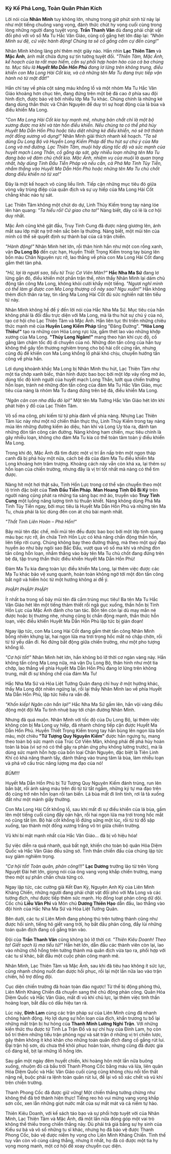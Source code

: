 ### Kỳ Kế Phá Long, Toàn Quân Phản Kích

Lời nói của **Nhân Minh** tuy không lớn, nhưng trong giờ phút sinh tử này lại như một tiếng chuông vang vọng, đánh thức chút hy vọng cuối cùng trong lòng những người đang tuyệt vọng. **Trần Thanh Vân** dù đang phải chật vật đối phó với vô số Ma Tu Hắc Vân Giáo, cũng cố gắng hét lớn đáp lại: _"Nhân Minh sư đệ, cứ việc hành động! Chúng ta sẽ cố gắng cầm cự đến cùng!"_

Nhân Minh không lãng phí thêm một giây nào. Hắn nhìn **Lạc Thiên Tâm** và **Mặc Ảnh**, ánh mắt chứa đựng sự tin tưởng tuyệt đối. _"Thiên Tâm, Mặc Ảnh, kế hoạch của ta rất mạo hiểm, cần sự phối hợp hoàn hảo của cả ba chúng ta. Mục tiêu là **Huyết Ma Dẫn Hồn Phù** đang lơ lửng trên không trung, điều khiển con Ma Long Hài Cốt kia, và cả những tên Ma Tu đang trực tiếp vận hành nó từ mặt đất!"_

Hắn chỉ tay về phía cột sáng máu khổng lồ và một nhóm Ma Tu Hắc Vân Giáo khoảng hơn chục tên, đang đứng trên một bệ đá cao ở phía sau đội hình địch, được bảo vệ bởi nhiều lớp Ma Tu khác. Chúng chính là những kẻ đang dùng thần thức và Chân Nguyên để duy trì sự hoạt động của lá bùa và điều khiển Ma Long.

_"Con Ma Long Hài Cốt kia tuy mạnh mẽ, nhưng bản chất chỉ là một bộ xương được ma khí và tàn hồn điều khiển. Nếu chúng ta có thể phá hủy Huyết Ma Dẫn Hồn Phù hoặc tiêu diệt những kẻ điều khiển, nó sẽ trở thành một đống xương vô dụng!"_ Nhân Minh giải thích nhanh kế hoạch. _"Ta sẽ dùng Du Long Bộ và Huyền Long Kiếm Pháp để thu hút sự chú ý của Ma Long và mở đường. Lạc Thiên Tâm, muội hãy dùng tốc độ và sức mạnh của huyết mạch Long Thần, cố gắng áp sát, gây nhiễu loạn những tên Ma Tu đang bảo vệ đám chủ chốt kia. Mặc Ảnh, nhiệm vụ của muội là quan trọng nhất, hãy dùng Tinh Đấu Tiễn Pháp và nếu cần, cả Phá Ma Tinh Tủy Tiễn, nhắm thẳng vào Huyết Ma Dẫn Hồn Phù hoặc những tên Ma Tu chủ chốt đang điều khiển nó từ xa!"_

Đây là một kế hoạch vô cùng liều lĩnh. Tiếp cận những mục tiêu đó giữa vòng vây trùng điệp của quân địch và sự uy hiếp của Ma Long Hài Cốt chẳng khác nào tự sát.

Lạc Thiên Tâm không một chút do dự, Linh Thủy Kiếm trong tay nàng lóe lên hàn quang: _"Ta hiểu rồi! Cứ giao cho ta!"_ Nàng biết, đây có lẽ là cơ hội duy nhất.

Mặc Ảnh cũng khẽ gật đầu, Truy Tinh Cung đã được nàng giương lên, ánh mắt sau lớp mặt nạ trở nên sắc bén lạ thường. Nàng biết, một mũi tên của mình có thể sẽ quyết định sự thành bại của cả trận chiến.

_"Hành động!"_ Nhân Minh hét lớn, rồi thân hình hắn như một con rồng xanh, vận **Du Long Bộ** đến cực hạn, Huyền Thiết Trọng Kiếm trong tay bùng lên bốn màu Chân Nguyên rực rỡ, lao thẳng về phía con Ma Long Hài Cốt đang gầm thét tàn phá.

_"Hừ, lại là ngươi sao, tiểu tử Trúc Cơ Viên Mãn?"_ **Hắc Nha Ma Sứ** đang lơ lửng gần đó, điều khiển một phần trận thế, nhìn thấy Nhân Minh lại dám chủ động tấn công Ma Long, không khỏi cười khẩy một tiếng. _"Ngươi nghĩ mình có thể làm gì được con Ma Long thượng cổ này sao? Ngu xuẩn!"_ Hắn không thèm đích thân ra tay, tin rằng Ma Long Hài Cốt đủ sức nghiền nát tên tiểu tử này.

Nhân Minh không hề để ý đến lời nói của Hắc Nha Ma Sứ. Mục tiêu của hắn không phải là đối đầu trực diện với Ma Long, mà là thu hút sự chú ý của nó, tạo cơ hội cho Lạc Thiên Tâm và Mặc Ảnh. Hắn liên tục thi triển những chiêu thức mạnh mẽ của **Huyền Long Kiếm Pháp** tầng "Đăng Đường". **"Hỏa Long Thiêu!"** tạo ra những con Hỏa Long rực lửa, gầm thét lao vào những khớp xương của Ma Long. **"Thủy Long Ngâm!"** mang theo hàn khí cực độ, cố gắng làm chậm tốc độ di chuyển của nó. Những đòn tấn công của hắn tuy không thể gây tổn thương nghiêm trọng cho bộ hài cốt cứng rắn, nhưng cũng đủ để khiến con Ma Long khổng lồ phải khó chịu, chuyển hướng tấn công về phía hắn.

Lợi dụng khoảnh khắc Ma Long bị Nhân Minh thu hút, Lạc Thiên Tâm như một tia chớp xanh biếc, thân hình được bao bọc bởi một lớp vảy rồng mờ ảo, dùng tốc độ kinh người của huyết mạch Long Thần, lướt qua chiến trường hỗn loạn, tránh né những đòn tấn công của đám Ma Tu Hắc Vân Giáo, mục tiêu của nàng là nhóm Ma Tu đang đứng trên bệ đá, điều khiển Ma Long.

_"Ngăn cản con nha đầu đó lại!"_ Một tên Ma Tướng Hắc Vân Giáo hét lớn khi phát hiện ý đồ của Lạc Thiên Tâm.

Vô số ma công, phi kiếm từ tứ phía đánh về phía nàng. Nhưng Lạc Thiên Tâm lúc này như một nữ chiến thần thực thụ, Linh Thủy Kiếm trong tay nàng múa lên những đường kiếm ảo diệu, hàn khí và Long Uy tỏa ra, đánh tan những đòn tấn công cản đường. Nàng không ham chiến, mục tiêu chính là gây nhiễu loạn, không cho đám Ma Tu kia có thể toàn tâm toàn ý điều khiển Ma Long.

Trong khi đó, Mặc Ảnh đã tìm được một vị trí ẩn nấp trên một ngọn tháp canh đã bị phá hủy một nửa, cách bệ đá của đám Ma Tu điều khiển Ma Long khoảng hơn trăm trượng. Khoảng cách này vẫn còn khá xa, lại thêm sự hỗn loạn của chiến trường, nhưng đây là vị trí tốt nhất mà nàng có thể tìm được.

Nàng hít một hơi thật sâu, Tinh Hồn Lực trong cơ thể vận chuyển theo một lộ trình đặc biệt của **Tinh Đấu Tiễn Pháp**. **Man Hoang Tinh Đồ Bi Ký** trên người nàng cũng phát ra những tia sáng bạc mờ ảo, truyền vào **Truy Tinh Cung** một luồng năng lượng tinh tú thuần khiết. Nàng không dùng Phá Ma Tinh Tủy Tiễn ngay, bởi mục tiêu là Huyết Ma Dẫn Hồn Phù và những tên Ma Tu, chưa phải là lúc dùng đến con át chủ bài mạnh nhất.

_"Thất Tinh Liên Hoàn – Phá Hồn!"_

Bảy mũi tên đặc chế, mỗi mũi tên đều được bao bọc bởi một lớp tinh quang màu bạc rực rỡ, ẩn chứa Tinh Hồn Lực có khả năng chấn động thần hồn, liên tiếp rời cung. Chúng không bay theo đường thẳng, mà theo một quỹ đạo huyền ảo như bảy ngôi sao Bắc Đẩu, vượt qua vô số ma khí và những đòn tấn công hỗn loạn, nhắm thẳng vào bảy tên Ma Tu chủ chốt đang đứng trên bệ đá, tập trung thần thức điều khiển Huyết Ma Dẫn Hồn Phù!

Đám Ma Tu kia đang toàn lực điều khiển Ma Long, lại thêm việc được các Ma Tu khác bảo vệ xung quanh, hoàn toàn không ngờ tới một đòn tấn công bất ngờ và hiểm hóc từ một hướng không ai để ý.

_PHẬP! PHẬP! PHẬP!_

Ít nhất ba trong số bảy mũi tên đã cắm trúng mục tiêu! Ba tên Ma Tu Hắc Vân Giáo hét lên một tiếng thảm thiết rồi ngã gục xuống, thần hồn bị Tinh Hồn Lực của Mặc Ảnh đánh cho tan tác. Bốn tên còn lại dù may mắn né được hoặc bị thương nhẹ, nhưng cũng bị chấn động mạnh, thần thức hỗn loạn, việc điều khiển Huyết Ma Dẫn Hồn Phù lập tức bị gián đoạn!

Ngay lập tức, con Ma Long Hài Cốt đang gầm thét tấn công Nhân Minh bỗng nhiên khựng lại, hai ngọn lửa ma trơi trong hốc mắt nó chập chờn, rồi từ từ yếu dần đi. Nó đứng bất động giữa chiến trường, như một pho tượng khổng lồ.

_"Cơ hội tốt!"_ Nhân Minh hét lớn, hắn không bỏ lỡ thời cơ ngàn vàng này. Hắn không tấn công Ma Long nữa, mà vận Du Long Bộ, thân hình như một tia chớp, lao thẳng về phía Huyết Ma Dẫn Hồn Phù đang lơ lửng trên không trung, mất đi sự khống chế của đám Ma Tu!

Hắc Nha Ma Sứ và Hỏa Liệt Tướng Quân đang chỉ huy ở một hướng khác, thấy Ma Long đột nhiên ngừng lại, rồi lại thấy Nhân Minh lao về phía Huyết Ma Dẫn Hồn Phù, lập tức hiểu ra vấn đề.

_"Khốn kiếp! Ngăn cản hắn lại!"_ Hắc Nha Ma Sứ gầm lên, hắn vội vàng điều động một đội Ma Tu tinh nhuệ bay tới chặn đường Nhân Minh.

Nhưng đã quá muộn. Nhân Minh với tốc độ của Du Long Bộ, lại thêm việc không còn bị Ma Long uy hiếp, đã nhanh chóng tiếp cận được Huyết Ma Dẫn Hồn Phù. Huyền Thiết Trọng Kiếm trong tay hắn bùng lên ngọn lửa bốn màu, một chiêu **"Tứ Tượng Quy Nguyên Kiếm"** được hắn ngưng tụ, mang theo toàn bộ sức mạnh của Trúc Cơ Viên Mãn, không phải để phá hủy hoàn toàn lá bùa (vì sợ nó có thể gây ra phản ứng phụ không lường trước), mà là dùng sức mạnh hỗn hợp của bốn loại Chân Nguyên, đặc biệt là Tiên Linh Khí có khả năng thanh tẩy, đánh thẳng vào trung tâm lá bùa, làm nhiễu loạn và phá vỡ cấu trúc năng lượng ma đạo của nó!

_BÙM!!!_

Huyết Ma Dẫn Hồn Phù bị Tứ Tượng Quy Nguyên Kiếm đánh trúng, run lên bần bật, rồi ánh sáng máu trên đó từ từ tắt ngấm, những ký tự ma đạo trên đó cũng trở nên hỗn loạn rồi tan biến. Lá bùa mất đi linh tính, rơi lả tả xuống đất như một mảnh giấy thường.

Con Ma Long Hài Cốt khổng lồ, sau khi mất đi sự điều khiển của lá bùa, gầm lên một tiếng cuối cùng đầy oán hận, rồi hai ngọn lửa ma trơi trong hốc mắt nó cũng tắt lịm. Bộ hài cốt khổng lồ đứng sững một lúc, rồi từ từ đổ sập xuống, tạo thành một đống xương trắng vô tri giữa chiến trường.

Vũ khí bí mật mạnh nhất của Hắc Vân Giáo... đã bị vô hiệu hóa!

Sự việc diễn ra quá nhanh, quá bất ngờ, khiến cho toàn bộ quân Hỏa Diệm Quốc và Hắc Vân Giáo đều sững sờ. Tinh thần chiến đấu của chúng lập tức suy giảm nghiêm trọng.

_"Cơ hội tốt! Toàn quân, phản công!!!"_ **Lạc Dương** trưởng lão từ trên Vọng Nguyệt Đài hét lớn, giọng nói của ông vang vọng khắp chiến trường, mang theo một sự phấn chấn chưa từng có.

Ngay lập tức, các cường giả Kết Đan Kỳ, Nguyên Anh Kỳ của Liên Minh Kháng Chiến, những người đang phải chật vật đối phó với Ma Long và các tướng địch, như được tiếp thêm sức mạnh. Họ đồng loạt phản công dữ dội. Cốc chủ **Liễu Vân Phi** và Môn chủ **Dương Thiên Hạo** dẫn đầu, lao thẳng vào đội hình của Hắc Nha Ma Sứ và Hỏa Liệt Tướng Quân.

Bên dưới, các tu sĩ Liên Minh đang phòng thủ trên tường thành cũng như được hồi sinh, tiếng hô giết vang trời, họ bắt đầu phản công, đẩy lùi những toán quân địch đang cố gắng tràn vào.

Đội của **Trần Thanh Vân** cũng không bỏ lỡ thời cơ. _"Thiên Kiêu Doanh! Theo ta! Giết sạch lũ ma tiểu tử!"_ Hắn hét lớn, dẫn đầu các thành viên còn lại, lao vào những chỗ hổng trên tường thành mà quân địch vừa tạo ra, phối hợp với các tu sĩ khác, bắt đầu một cuộc phản công mạnh mẽ.

Nhân Minh, Lạc Thiên Tâm và Mặc Ảnh, sau khi đã tiêu hao không ít sức lực, cũng nhanh chóng nuốt đan dược hồi phục, rồi lại một lần nữa lao vào trận chiến, hỗ trợ đồng đội.

Cục diện chiến trường đã hoàn toàn đảo ngược! Từ thế bị động phòng thủ, Liên Minh Kháng Chiến đã chuyển sang thế chủ động phản công. Quân Hỏa Diệm Quốc và Hắc Vân Giáo, mất đi vũ khí chủ lực, lại thêm việc tinh thần hoảng loạn, bắt đầu có dấu hiệu tan rã.

Lúc này, **Đinh Lam** cùng các trận pháp sư của Liên Minh cũng đã nhanh chóng hành động. Họ lợi dụng sự hỗn loạn của địch, khẩn trương tu bổ lại những mắt trận bị hư hỏng của **Thanh Minh Lưỡng Nghi Trận**. Với những kiến thức thu được từ Tinh La Trận Đồ và sự chỉ huy của Đinh Lam, họ còn bố trí thêm những tiểu trận phòng ngự và sát trận ở những vị trí chiến lược, gây thêm không ít khó khăn cho những toán quân địch đang cố gắng rút lui. Đại trận hộ sơn, dù chưa thể khôi phục hoàn toàn, nhưng cũng đã được gia cố đáng kể, bịt lại những lỗ hổng lớn.

Sau gần một ngày đêm huyết chiến, khi hoàng hôn một lần nữa buông xuống, nhuộm đỏ cả bầu trời Thanh Phong Cốc bằng máu và lửa, liên quân Hỏa Diệm Quốc và Hắc Vân Giáo cuối cùng cũng không chịu nổi tổn thất nặng nề, buộc phải ra lệnh toàn quân rút lui, để lại vô số xác chết và vũ khí trên chiến trường.

Thanh Phong Cốc đã được giữ vững! Một chiến thắng tưởng chừng như không thể đã trở thành hiện thực! Tiếng reo hò vui mừng vang vọng khắp sơn cốc, xen lẫn những giọt nước mắt của sự mất mát và cả niềm tự hào.

Thiên Kiêu Doanh, với kế sách táo bạo và sự phối hợp tuyệt vời của Nhân Minh, Lạc Thiên Tâm và Mặc Ảnh, đã một lần nữa đóng góp một vai trò không thể thiếu trong chiến thắng này. Dù phải trả giá bằng sự hy sinh của Kiều sư bá và vô số những tu sĩ khác, nhưng họ đã bảo vệ được Thanh Phong Cốc, bảo vệ được niềm hy vọng cho Liên Minh Kháng Chiến. Tình thế tuy vẫn còn vô cùng căng thẳng, nhưng ít nhất, họ đã có được một tia hy vọng mong manh, một cơ hội để xoay chuyển cục diện.

